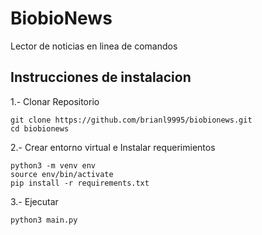 BiobioNews
==========

Lector de noticias en linea de comandos

## Instrucciones de instalacion

1.- Clonar Repositorio

```
git clone https://github.com/brianl9995/biobionews.git 
cd biobionews
```

2.- Crear entorno virtual e Instalar requerimientos

```
python3 -m venv env
source env/bin/activate
pip install -r requirements.txt
```


3.- Ejecutar

```
python3 main.py
```
